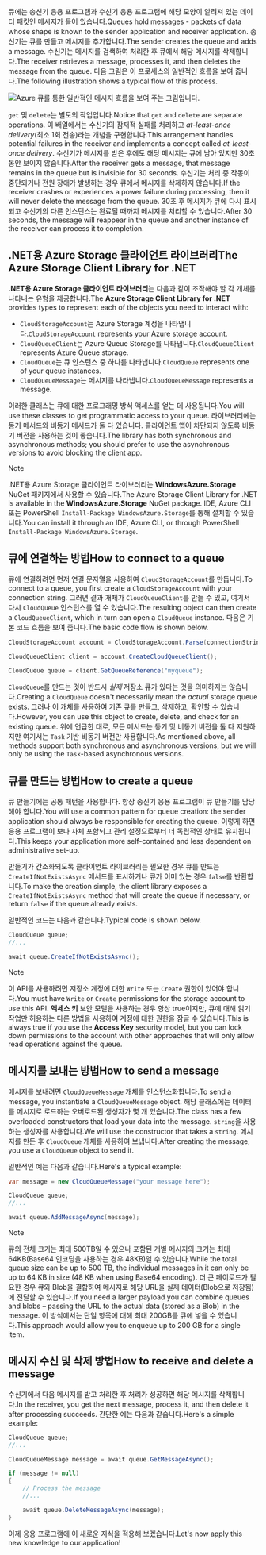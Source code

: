 <span data-ttu-id="52895-101">큐에는 송신기 응용 프로그램과 수신기 응용 프로그램에 해당 모양이 알려져 있는 데이터 패킷인 메시지가 들어 있습니다.</span><span class="sxs-lookup"><span data-stu-id="52895-101">Queues hold messages - packets of data whose shape is known to the sender application and receiver application.</span></span> <span data-ttu-id="52895-102">송신기는 큐를 만들고 메시지를 추가합니다.</span><span class="sxs-lookup"><span data-stu-id="52895-102">The sender creates the queue and adds a message.</span></span> <span data-ttu-id="52895-103">수신기는 메시지를 검색하여 처리한 후 큐에서 해당 메시지를 삭제합니다.</span><span class="sxs-lookup"><span data-stu-id="52895-103">The receiver retrieves a message, processes it, and then deletes the message from the queue.</span></span> <span data-ttu-id="52895-104">다음 그림은 이 프로세스의 일반적인 흐름을 보여 줍니다.</span><span class="sxs-lookup"><span data-stu-id="52895-104">The following illustration shows a typical flow of this process.</span></span>

![Azure 큐를 통한 일반적인 메시지 흐름을 보여 주는 그림입니다.](../media/6-message-flow.png)

<span data-ttu-id="52895-106">`get` 및 `delete`는 별도의 작업입니다.</span><span class="sxs-lookup"><span data-stu-id="52895-106">Notice that `get` and `delete` are separate operations.</span></span> <span data-ttu-id="52895-107">이 배열에서는 수신기의 잠재적 실패를 처리하고 _at-least-once delivery_(최소 1회 전송)라는 개념을 구현합니다.</span><span class="sxs-lookup"><span data-stu-id="52895-107">This arrangement handles potential failures in the receiver and implements a concept called _at-least-once delivery_.</span></span> <span data-ttu-id="52895-108">수신기가 메시지를 받은 후에도 해당 메시지는 큐에 남아 있지만 30초 동안 보이지 않습니다.</span><span class="sxs-lookup"><span data-stu-id="52895-108">After the receiver gets a message, that message remains in the queue but is invisible for 30 seconds.</span></span> <span data-ttu-id="52895-109">수신기는 처리 중 작동이 중단되거나 전원 장애가 발생하는 경우 큐에서 메시지를 삭제하지 않습니다.</span><span class="sxs-lookup"><span data-stu-id="52895-109">If the receiver crashes or experiences a power failure during processing, then it will never delete the message from the queue.</span></span> <span data-ttu-id="52895-110">30초 후 메시지가 큐에 다시 표시되고 수신기의 다른 인스턴스는 완료될 때까지 메시지를 처리할 수 있습니다.</span><span class="sxs-lookup"><span data-stu-id="52895-110">After 30 seconds, the message will reappear in the queue and another instance of the receiver can process it to completion.</span></span>

## <a name="the-azure-storage-client-library-for-net"></a><span data-ttu-id="52895-111">.NET용 Azure Storage 클라이언트 라이브러리</span><span class="sxs-lookup"><span data-stu-id="52895-111">The Azure Storage Client Library for .NET</span></span>

<span data-ttu-id="52895-112">**.NET용 Azure Storage 클라이언트 라이브러리**는 다음과 같이 조작해야 할 각 개체를 나타내는 유형을 제공합니다.</span><span class="sxs-lookup"><span data-stu-id="52895-112">The **Azure Storage Client Library for .NET** provides types to represent each of the objects you need to interact with:</span></span>

- <span data-ttu-id="52895-113">`CloudStorageAccount`는 Azure Storage 계정을 나타냅니다.</span><span class="sxs-lookup"><span data-stu-id="52895-113">`CloudStorageAccount` represents your Azure storage account.</span></span>
- <span data-ttu-id="52895-114">`CloudQueueClient`는 Azure Queue Storage를 나타냅니다.</span><span class="sxs-lookup"><span data-stu-id="52895-114">`CloudQueueClient` represents Azure Queue storage.</span></span>
- <span data-ttu-id="52895-115">`CloudQueue`는 큐 인스턴스 중 하나를 나타냅니다.</span><span class="sxs-lookup"><span data-stu-id="52895-115">`CloudQueue` represents one of your queue instances.</span></span>
- <span data-ttu-id="52895-116">`CloudQueueMessage`는 메시지를 나타냅니다.</span><span class="sxs-lookup"><span data-stu-id="52895-116">`CloudQueueMessage` represents a message.</span></span>

<span data-ttu-id="52895-117">이러한 클래스는 큐에 대한 프로그래밍 방식 액세스를 얻는 데 사용됩니다.</span><span class="sxs-lookup"><span data-stu-id="52895-117">You will use these classes to get programmatic access to your queue.</span></span> <span data-ttu-id="52895-118">라이브러리에는 동기 메서드와 비동기 메서드가 둘 다 있습니다. 클라이언트 앱이 차단되지 않도록 비동기 버전을 사용하는 것이 좋습니다.</span><span class="sxs-lookup"><span data-stu-id="52895-118">The library has both synchronous and asynchronous methods; you should prefer to use the asynchronous versions to avoid blocking the client app.</span></span>

> [!NOTE]
> <span data-ttu-id="52895-119">.NET용 Azure Storage 클라이언트 라이브러리는 **WindowsAzure.Storage** NuGet 패키지에서 사용할 수 있습니다.</span><span class="sxs-lookup"><span data-stu-id="52895-119">The Azure Storage Client Library for .NET is available in the **WindowsAzure.Storage** NuGet package.</span></span> <span data-ttu-id="52895-120">IDE, Azure CLI 또는 PowerShell `Install-Package WindowsAzure.Storage`를 통해 설치할 수 있습니다.</span><span class="sxs-lookup"><span data-stu-id="52895-120">You can install it through an IDE, Azure CLI, or through PowerShell `Install-Package WindowsAzure.Storage`.</span></span>

## <a name="how-to-connect-to-a-queue"></a><span data-ttu-id="52895-121">큐에 연결하는 방법</span><span class="sxs-lookup"><span data-stu-id="52895-121">How to connect to a queue</span></span>

<span data-ttu-id="52895-122">큐에 연결하려면 먼저 연결 문자열을 사용하여 `CloudStorageAccount`를 만듭니다.</span><span class="sxs-lookup"><span data-stu-id="52895-122">To connect to a queue, you first create a `CloudStorageAccount` with your connection string.</span></span> <span data-ttu-id="52895-123">그러면 결과 개체가 `CloudQueueClient`를 만들 수 있고, 여기서 다시 `CloudQueue` 인스턴스를 열 수 있습니다.</span><span class="sxs-lookup"><span data-stu-id="52895-123">The resulting object can then create a `CloudQueueClient`, which in turn can open a `CloudQueue` instance.</span></span> <span data-ttu-id="52895-124">다음은 기본 코드 흐름을 보여 줍니다.</span><span class="sxs-lookup"><span data-stu-id="52895-124">The basic code flow is shown below.</span></span>

```csharp
CloudStorageAccount account = CloudStorageAccount.Parse(connectionString);

CloudQueueClient client = account.CreateCloudQueueClient();

CloudQueue queue = client.GetQueueReference("myqueue");
```

<span data-ttu-id="52895-125">`CloudQueue`를 만드는 것이 반드시 _실제_ 저장소 큐가 있다는 것을 의미하지는 않습니다.</span><span class="sxs-lookup"><span data-stu-id="52895-125">Creating a `CloudQueue` doesn't necessarily mean the _actual_ storage queue exists.</span></span> <span data-ttu-id="52895-126">그러나 이 개체를 사용하여 기존 큐를 만들고, 삭제하고, 확인할 수 있습니다.</span><span class="sxs-lookup"><span data-stu-id="52895-126">However, you can use this object to create, delete, and check for an existing queue.</span></span> <span data-ttu-id="52895-127">위에 언급한 대로, 모든 메서드는 동기 및 비동기 버전을 둘 다 지원하지만 여기서는 `Task` 기반 비동기 버전만 사용합니다.</span><span class="sxs-lookup"><span data-stu-id="52895-127">As mentioned above, all methods support both synchronous and asynchronous versions, but we will only be using the `Task`-based asynchronous versions.</span></span>

## <a name="how-to-create-a-queue"></a><span data-ttu-id="52895-128">큐를 만드는 방법</span><span class="sxs-lookup"><span data-stu-id="52895-128">How to create a queue</span></span>

<span data-ttu-id="52895-129">큐 만들기에는 공통 패턴을 사용합니다. 항상 송신기 응용 프로그램이 큐 만들기를 담당해야 합니다.</span><span class="sxs-lookup"><span data-stu-id="52895-129">You will use a common pattern for queue creation: the sender application should always be responsible for creating the queue.</span></span> <span data-ttu-id="52895-130">이렇게 하면 응용 프로그램이 보다 자체 포함되고 관리 설정으로부터 더 독립적인 상태로 유지됩니다.</span><span class="sxs-lookup"><span data-stu-id="52895-130">This keeps your application more self-contained and less dependent on administrative set-up.</span></span> 

<span data-ttu-id="52895-131">만들기가 간소화되도록 클라이언트 라이브러리는 필요한 경우 큐를 만드는 `CreateIfNotExistsAsync` 메서드를 표시하거나 큐가 이미 있는 경우 `false`를 반환합니다.</span><span class="sxs-lookup"><span data-stu-id="52895-131">To make the creation simple, the client library exposes a `CreateIfNotExistsAsync` method that will create the queue if necessary, or return `false` if the queue already exists.</span></span> 

<span data-ttu-id="52895-132">일반적인 코드는 다음과 같습니다.</span><span class="sxs-lookup"><span data-stu-id="52895-132">Typical code is shown below.</span></span>

```csharp
CloudQueue queue;
//...

await queue.CreateIfNotExistsAsync();
```

> [!NOTE]
> <span data-ttu-id="52895-133">이 API를 사용하려면 저장소 계정에 대한 `Write` 또는 `Create` 권한이 있어야 합니다.</span><span class="sxs-lookup"><span data-stu-id="52895-133">You must have `Write` or `Create` permissions for the storage account to use this API.</span></span> <span data-ttu-id="52895-134">**액세스 키** 보안 모델을 사용하는 경우 항상 true이지만, 큐에 대해 읽기 작업만 허용하는 다른 방법을 사용하여 계정에 대한 권한을 잠글 수 있습니다.</span><span class="sxs-lookup"><span data-stu-id="52895-134">This is always true if you use the **Access Key** security model, but you can lock down permissions to the account with other approaches that will only allow read operations against the queue.</span></span>

## <a name="how-to-send-a-message"></a><span data-ttu-id="52895-135">메시지를 보내는 방법</span><span class="sxs-lookup"><span data-stu-id="52895-135">How to send a message</span></span>

<span data-ttu-id="52895-136">메시지를 보내려면 `CloudQueueMessage` 개체를 인스턴스화합니다.</span><span class="sxs-lookup"><span data-stu-id="52895-136">To send a message, you instantiate a `CloudQueueMessage` object.</span></span> <span data-ttu-id="52895-137">해당 클래스에는 데이터를 메시지로 로드하는 오버로드된 생성자가 몇 개 있습니다.</span><span class="sxs-lookup"><span data-stu-id="52895-137">The class has a few overloaded constructors that load your data into the message.</span></span> <span data-ttu-id="52895-138">`string`을 사용하는 생성자를 사용합니다.</span><span class="sxs-lookup"><span data-stu-id="52895-138">We will use the constructor that takes a `string`.</span></span> <span data-ttu-id="52895-139">메시지를 만든 후 `CloudQueue` 개체를 사용하여 보냅니다.</span><span class="sxs-lookup"><span data-stu-id="52895-139">After creating the message, you use a `CloudQueue` object to send it.</span></span>

<span data-ttu-id="52895-140">일반적인 예는 다음과 같습니다.</span><span class="sxs-lookup"><span data-stu-id="52895-140">Here's a typical example:</span></span>

```csharp
var message = new CloudQueueMessage("your message here");

CloudQueue queue;
//...

await queue.AddMessageAsync(message);
```

> [!NOTE]
> <span data-ttu-id="52895-141">큐의 전체 크기는 최대 500TB일 수 있으나 포함된 개별 메시지의 크기는 최대 64KB(Base64 인코딩을 사용하는 경우 48KB)일 수 있습니다.</span><span class="sxs-lookup"><span data-stu-id="52895-141">While the total queue size can be up to 500 TB, the individual messages in it can only be up to 64 KB in size (48 KB when using Base64 encoding).</span></span> <span data-ttu-id="52895-142">더 큰 페이로드가 필요한 경우 큐와 Blob을 결합하여 메시지로 해당 URL을 실제 데이터(Blob으로 저장됨)에 전달할 수 있습니다.</span><span class="sxs-lookup"><span data-stu-id="52895-142">If you need a larger payload you can combine queues and blobs – passing the URL to the actual data (stored as a Blob) in the message.</span></span> <span data-ttu-id="52895-143">이 방식에서는 단일 항목에 대해 최대 200GB를 큐에 넣을 수 있습니다.</span><span class="sxs-lookup"><span data-stu-id="52895-143">This approach would allow you to enqueue up to 200 GB for a single item.</span></span>

## <a name="how-to-receive-and-delete-a-message"></a><span data-ttu-id="52895-144">메시지 수신 및 삭제 방법</span><span class="sxs-lookup"><span data-stu-id="52895-144">How to receive and delete a message</span></span>

<span data-ttu-id="52895-145">수신기에서 다음 메시지를 받고 처리한 후 처리가 성공하면 해당 메시지를 삭제합니다.</span><span class="sxs-lookup"><span data-stu-id="52895-145">In the receiver, you get the next message, process it, and then delete it after processing succeeds.</span></span> <span data-ttu-id="52895-146">간단한 예는 다음과 같습니다.</span><span class="sxs-lookup"><span data-stu-id="52895-146">Here's a simple example:</span></span>

```C#
CloudQueue queue;
//...

CloudQueueMessage message = await queue.GetMessageAsync();

if (message != null)
{
    // Process the message
    //...

    await queue.DeleteMessageAsync(message);
}
```

<span data-ttu-id="52895-147">이제 응용 프로그램에 이 새로운 지식을 적용해 보겠습니다.</span><span class="sxs-lookup"><span data-stu-id="52895-147">Let's now apply this new knowledge to our application!</span></span>